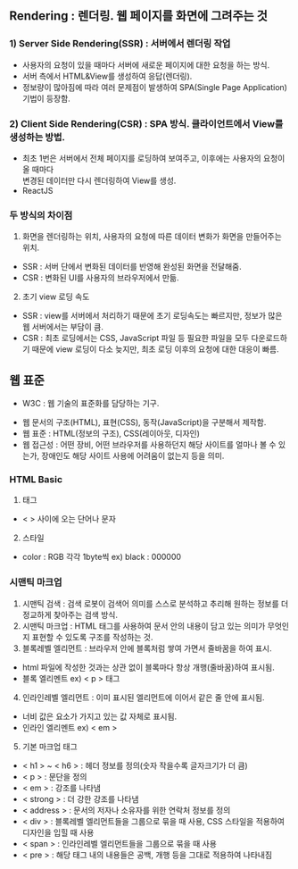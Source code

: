 ## Rendering : 렌더링. 웹 페이지를 화면에 그려주는 것     
### 1) Server Side Rendering(SSR) : 서버에서 렌더링 작업     
 - 사용자의 요청이 있을 때마다 서버에 새로운 페이지에 대한 요청을 하는 방식.     
 - 서버 측에서 HTML&View를 생성하여 응답(렌더링).     
 - 정보량이 많아짐에 따라 여러 문제점이 발생하여 SPA(Single Page Application) 기법이 등장함.
### 2) Client Side Rendering(CSR) : SPA 방식. 클라이언트에서 View를 생성하는 방법.    
 - 최초 1번은 서버에서 전체 페이지를 로딩하여 보여주고, 이후에는 사용자의 요청이 올 때마다    
   변경된 데이터만 다시 렌더링하여 View를 생성. 
 - ReactJS   
### 두 방식의 차이점   
 1) 화면을 렌더링하는 위치, 사용자의 요청에 따른 데이터 변화가 화면을 만들어주는 위치.    
   - SSR : 서버 단에서 변화된 데이터를 반영해 완성된 화면을 전달해줌.    
   - CSR : 변화된 UI를 사용자의 브라우저에서 만듦.     
 2) 초기 view 로딩 속도    
  - SSR : view를 서버에서 처리하기 때문에 초기 로딩속도는 빠르지만, 정보가 많은 웹 서버에서는 부담이 큼.    
  - CSR : 최초 로딩에서는 CSS, JavaScript 파일 등 필요한 파일을 모두 다운로드하기 때문에 view 로딩이 다소 늦지만, 최초 로딩 이후의 요청에 대한 대응이 빠름.    

## 웹 표준    
* W3C : 웹 기술의 표준화를 담당하는 기구.     
 - 웹 문서의 구조(HTML), 표현(CSS), 동작(JavaScript)을 구분해서 제작함.    
 - 웹 표준 : HTML(정보의 구조), CSS(레이아웃, 디자인)      
 - 웹 접근성 : 어떤 장비, 어떤 브라우저를 사용하던지 해당 사이트를 얼마나 볼 수 있는가, 장애인도 해당 사이트 사용에 어려움이 없는지 등을 의미.     


### HTML Basic     
1) 태그      
 - < > 사이에 오는 단어나 문자      
2) 스타일     
 - color : RGB 각각 1byte씩 ex) black : 000000    
### 시맨틱 마크업      
 1) 시맨틱 검색 : 검색 로봇이 검색어 의미를 스스로 분석하고 추리해 원하는 정보를 더 정교하게 찾아주는 검색 방식.     
 2) 시맨틱 마크업 : HTML 태그를 사용하여 문서 안의 내용이 담고 있는 의미가 무엇인지 표현할 수 있도록 구조를 작성하는 것.      
 3) 블록레벨 엘리먼트 : 브라우저 안에 블록처럼 쌓여 가면서 줄바꿈을 하여 표시.      
 - html 파일에 작성한 것과는 상관 없이 블록마다 항상 개행(줄바꿈)하여 표시됨.     
 - 블록 엘리멘트 ex) < p > 태그     
 4) 인라인레벨 엘리먼트 : 이미 표시된 엘리먼트에 이어서 같은 줄 안에 표시됨.     
 - 너비 값은 요소가 가지고 있는 값 자체로 표시됨.      
 - 인라인 엘리멘트 ex) < em >       
 5) 기본 마크업 태그     
 - < h1 > ~ < h6 > : 헤더 정보를 정의(숫자 작을수록 글자크기가 더 큼)     
 - < p > : 문단을 정의       
 - < em > : 강조를 나타냄     
 - < strong > : 더 강한 강조를 나타냄     
 - < address > : 문서의 저자나 소유자를 위한 연락처 정보를 정의     
 - < div > : 블록레벨 엘리먼트들을 그룹으로 묶을 때 사용,  CSS 스타일을 적용하여 디자인을 입힐 때 사용      
 - < span > : 인라인레벨 엘리먼트들을 그룹으로 묶을 때 사용      
  - < pre > : 해당 태그 내의 내용들은 공백, 개행 등을 그대로 적용하여 나타내짐     
